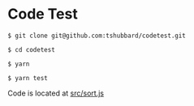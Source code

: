 # Code Test

```
$ git clone git@github.com:tshubbard/codetest.git

$ cd codetest

$ yarn

$ yarn test
```

Code is located at [src/sort.js](https://github.com/tshubbard/codetest/blob/main/src/sort.js)
